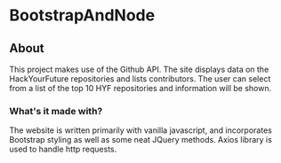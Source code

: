 # BootstrapAndNode

## About
This project makes use of the Github API. The site displays data on the HackYourFuture repositories and lists contributors.
The user can select from a list of the top 10 HYF repositories and information will be shown.

### What's it made with?
The website is written primarily with vanilla javascript, and incorporates Bootstrap styling as well as some neat JQuery methods. Axios library is used to handle http requests.

